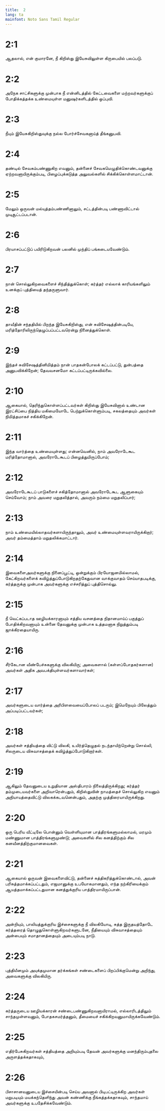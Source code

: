 ```yaml
---
title:  2
lang: ta
mainfont: Noto Sans Tamil Regular
---
```


#  2:1

ஆதலால், என் குமாரனே, நீ கிறிஸ்து இயேசுவிலுள்ள கிருபையில் பலப்படு.

#  2:2

அநேக சாட்சிகளுக்கு முன்பாக நீ என்னிடத்தில் கேட்டவைகளை மற்றவர்களுக்குப் போதிக்கத்தக்க உண்மையுள்ள மனுஷர்களிடத்தில் ஒப்புவி.

#  2:3

நீயும் இயேசுகிறிஸ்துவுக்கு நல்ல போர்ச்சேவகனாய்த் தீங்கனுபவி.

#  2:4

தண்டில் சேவகம்பண்ணுகிற எவனும், தன்னைச் சேவகமெழுதிக்கொண்டவனுக்கு ஏற்றவனாயிருக்கும்படி, பிழைப்புக்கடுத்த அலுவல்களில் சிக்கிக்கொள்ளமாட்டான்.

#  2:5

மேலும் ஒருவன் மல்யுத்தம்பண்ணினாலும், சட்டத்தின்படி பண்ணாவிட்டால் முடிசூட்டப்படான்.

#  2:6

பிரயாசப்பட்டுப் பயிரிடுகிறவன் பலனில் முந்திப் பங்கடையவேண்டும்.

#  2:7

நான் சொல்லுகிறவைகளைச் சிந்தித்துக்கொள்; கர்த்தர் எல்லாக் காரியங்களிலும் உனக்குப் புத்தியைத் தந்தருளுவார்.

#  2:8

தாவீதின் சந்ததியில் பிறந்த இயேசுகிறிஸ்து, என் சுவிசேஷத்தின்படியே, மரித்தோரிலிருந்தெழுப்பப்பட்டவரென்று நினைத்துக்கொள்.

#  2:9

இந்தச் சுவிசேஷத்தினிமித்தம் நான் பாதகன்போலக் கட்டப்பட்டு, துன்பத்தை அனுபவிக்கிறேன்; தேவவசனமோ கட்டப்பட்டிருக்கவில்லை.

#  2:10

ஆகையால், தெரிந்துகொள்ளப்பட்டவர்கள் கிறிஸ்து இயேசுவினால் உண்டான இரட்சிப்பை நித்திய மகிமையோடே பெற்றுக்கொள்ளும்படி, சகலத்தையும் அவர்கள் நிமித்தமாகச் சகிக்கிறேன்.

#  2:11

இந்த வார்த்தை உண்மையுள்ளது; என்னவெனில், நாம் அவரோடேகூட மரித்தோமானால், அவரோடேகூடப் பிழைத்துமிருப்போம்;

#  2:12

அவரோடேகூடப் பாடுகளைச் சகித்தோமானால் அவரோடேகூட ஆளுகையும் செய்வோம்; நாம் அவரை மறுதலித்தால், அவரும் நம்மை மறுதலிப்பார்;

#  2:13

நாம் உண்மையில்லாதவர்களாயிருந்தாலும், அவர் உண்மையுள்ளவராயிருக்கிறார்; அவர் தம்மைத்தாம் மறுதலிக்கமாட்டார்.

#  2:14

இவைகளைஅவர்களுக்கு நினைப்பூட்டி, ஒன்றுக்கும் பிரயோஜனமில்லாமல், கேட்கிறவர்களைக் கவிழ்த்துப்போடுகிறதற்கேதுவான வாக்குவாதம் செய்யாதபடிக்கு, கர்த்தருக்கு முன்பாக அவர்களுக்கு எச்சரித்துப் புத்திசொல்லு.

#  2:15

நீ வெட்கப்படாத ஊழியக்காரனாயும் சத்திய வசனத்தை நிதானமாய்ப் பகுத்துப் போதிக்கிறவனாயும் உன்னை தேவனுக்கு முன்பாக உத்தமனாக நிறுத்தும்படி ஜாக்கிரதையாயிரு.

#  2:16

சீர்கேடான வீண்பேச்சுகளுக்கு விலகியிரு; அவைகளால் (கள்ளப்போதகர்களான) அவர்கள் அதிக அவபக்தியுள்ளவர்களாவார்கள்;

#  2:17

அவர்களுடைய வார்த்தை அரிபிளவையைப்போலப் படரும்; இமெநேயும் பிலேத்தும் அப்படிப்பட்டவர்கள்;

#  2:18

அவர்கள் சத்தியத்தை விட்டு விலகி, உயிர்த்தெழுதல் நடந்தாயிற்றென்று சொல்லி, சிலருடைய விசுவாசத்தைக் கவிழ்த்துப்போடுகிறார்கள்.

#  2:19

ஆகிலும் தேவனுடைய உறுதியான அஸ்திபாரம் நிலைத்திருக்கிறது; கர்த்தர் தம்முடையவர்களை அறிவாரென்பதும், கிறிஸ்துவின் நாமத்தைச் சொல்லுகிற எவனும் அநியாயத்தைவிட்டு விலகக்கடவனென்பதும், அதற்கு முத்திரையாயிருக்கிறது.

#  2:20

ஒரு பெரிய வீட்டிலே பொன்னும் வெள்ளியுமான பாத்திரங்களுமல்லாமல், மரமும் மண்ணுமான பாத்திரங்களுமுண்டு; அவைகளில் சில கனத்திற்கும் சில கனவீனத்திற்குமானவைகள்.

#  2:21

ஆகையால் ஒருவன் இவைகளைவிட்டு, தன்னைச் சுத்திகரித்துக்கொண்டால், அவன் பரிசுத்தமாக்கப்பட்டதும், எஜமானுக்கு உபயோகமானதும், எந்த நற்கிரியைக்கும் ஆயத்தமாக்கப்பட்டதுமான கனத்துக்குரிய பாத்திரமாயிருப்பான்.

#  2:22

அன்றியும், பாலியத்துக்குரிய இச்சைகளுக்கு நீ விலகியோடி, சுத்த இருதயத்தோடே கர்த்தரைத் தொழுதுகொள்ளுகிறவர்களுடனே, நீதியையும் விசுவாசத்தையும் அன்பையும் சமாதானத்தையும் அடையும்படி நாடு.

#  2:23

புத்தியீனமும் அயுக்தமுமான தர்க்கங்கள் சண்டைகளைப் பிறப்பிக்குமென்று அறிந்து, அவைகளுக்கு விலகியிரு.

#  2:24

கர்த்தருடைய ஊழியக்காரன் சண்டைபண்ணுகிறவனாயிராமல், எல்லாரிடத்திலும் சாந்தமுள்ளவனும், போதகசமர்த்தனும், தீமையைச் சகிக்கிறவனுமாயிருக்கவேண்டும்.

#  2:25

எதிர்பேசுகிறவர்கள் சத்தியத்தை அறியும்படி தேவன் அவர்களுக்கு மனந்திரும்புதலை அருளத்தக்கதாகவும்,

#  2:26

பிசாசானவனுடைய இச்சையின்படி செய்ய அவனால் பிடிபட்டிருக்கிற அவர்கள் மறுபடியும் மயக்கந்தெளிந்து அவன் கண்ணிக்கு நீங்கத்தக்கதாகவும், சாந்தமாய் அவர்களுக்கு உபதேசிக்கவேண்டும்.

